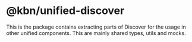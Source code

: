 # @kbn/unified-discover

This is the package contains extracting parts of Discover for the usage in other
unified components. This are mainly shared types, utils and mocks.
